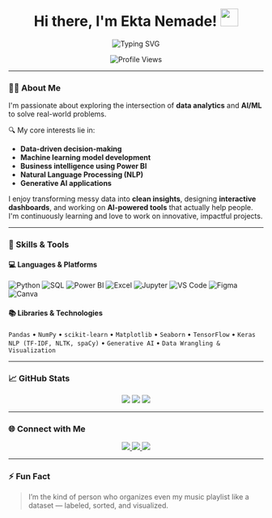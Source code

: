 <h1 align="center">
  Hi there, I'm Ekta Nemade! <img src="https://media.giphy.com/media/hvRJCLFzcasrR4ia7z/giphy.gif" width="35px" />
</h1>

<p align="center">
  <img src="https://readme-typing-svg.demolab.com?font=Fira+Code&weight=500&size=20&pause=1000&center=true&vCenter=true&width=600&lines=Aspiring+Data+Analyst;Machine+Learning+Enthusiast;Power+BI+Dashboard+Designer;NLP+%7C+Generative+AI+Explorer;Storytelling+with+Data+is+my+superpower" alt="Typing SVG" />
</p>

<p align="center">
  <img src="https://komarev.com/ghpvc/?username=Ekta3075&label=Profile+Views&color=brightgreen&style=flat-square" alt="Profile Views" />
</p>

---

### 💁‍♀️ About Me



I'm passionate about exploring the intersection of **data analytics** and **AI/ML** to solve real-world problems.

🔍 My core interests lie in:
- **Data-driven decision-making**
- **Machine learning model development**
- **Business intelligence using Power BI**
- **Natural Language Processing (NLP)**
- **Generative AI applications**

I enjoy transforming messy data into **clean insights**, designing **interactive dashboards**, and working on **AI-powered tools** that actually help people. I'm continuously learning and love to work on innovative, impactful projects.


---

### 🧠 Skills & Tools

#### 💻 Languages & Platforms

![Python](https://img.shields.io/badge/Python-3776AB?style=for-the-badge&logo=python&logoColor=white)
![SQL](https://img.shields.io/badge/SQL-003B57?style=for-the-badge&logo=sqlite&logoColor=white)
![Power BI](https://img.shields.io/badge/Power%20BI-F2C811?style=for-the-badge&logo=powerbi&logoColor=black)
![Excel](https://img.shields.io/badge/Excel-217346?style=for-the-badge&logo=microsoft-excel&logoColor=white)
![Jupyter](https://img.shields.io/badge/Jupyter-F37626?style=for-the-badge&logo=jupyter&logoColor=white)
![VS Code](https://img.shields.io/badge/VS%20Code-007ACC?style=for-the-badge&logo=visual-studio-code&logoColor=white)
![Figma](https://img.shields.io/badge/Figma-F24E1E?style=for-the-badge&logo=figma&logoColor=white)
![Canva](https://img.shields.io/badge/Canva-00C4CC?style=for-the-badge&logo=canva&logoColor=white)

#### 📚 Libraries & Technologies

`Pandas` • `NumPy` • `scikit-learn` • `Matplotlib` • `Seaborn` • `TensorFlow` • `Keras`  
`NLP (TF-IDF, NLTK, spaCy)` • `Generative AI` • `Data Wrangling & Visualization`

---

### 📈 GitHub Stats

<p align="center">
  <img src="https://github-readme-stats.vercel.app/api?username=Ekta3075&show_icons=true&theme=radical" />
  <img src="https://github-readme-streak-stats.herokuapp.com/?user=Ekta3075&theme=radical" />
  <img src="https://github-readme-stats.vercel.app/api/top-langs/?username=Ekta3075&layout=compact&theme=radical" />
</p>

---

### 🌐 Connect with Me

<p align="center">
  <a href="mailto:ektanemade6@gmail.com">
    <img src="https://img.shields.io/badge/Gmail-EA4335?style=for-the-badge&logo=gmail&logoColor=white" />
  </a>
  <a href="https://www.linkedin.com/in/ekta-nemade-9b46b427b/">
    <img src="https://img.shields.io/badge/LinkedIn-0A66C2?style=for-the-badge&logo=linkedin&logoColor=white" />
  </a>
  <a href="https://github.com/Ekta3075">
    <img src="https://img.shields.io/badge/GitHub-100000?style=for-the-badge&logo=github&logoColor=white" />
  </a>
</p>

---

### ⚡ Fun Fact

> I’m the kind of person who organizes even my music playlist like a dataset — labeled, sorted, and visualized.

